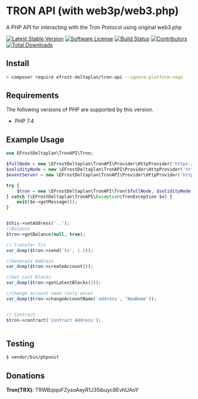 # TRON API (with web3p/web3.php)
A PHP API for interacting with the Tron Protocol using original web3.php

[![Latest Stable Version](https://poser.pugx.org/iexbase/tron-api/version)](https://packagist.org/packages/iexbase/tron-api)
[![Software License](https://img.shields.io/badge/license-MIT-brightgreen.svg?style=flat-square)](LICENSE)
[![Build Status](https://api.travis-ci.com/iexbase/tron-api.svg?branch=master)](https://travis-ci.com/iexbase/tron-api)
[![Contributors](https://img.shields.io/github/contributors/iexbase/tron-api.svg)](https://github.com/iexbase/tron-api/graphs/contributors)
[![Total Downloads](https://img.shields.io/packagist/dt/iexbase/tron-api.svg?style=flat-square)](https://packagist.org/packages/iexbase/tron-api)

## Install

```bash
> composer require efrost-deltaplan/tron-api --ignore-platform-reqs
```
## Requirements

The following versions of PHP are supported by this version.

* PHP 7.4

## Example Usage

```php
use EFrostDeltaplan\TronAPI\Tron;

$fullNode = new \EFrostDeltaplan\TronAPI\Provider\HttpProvider('https://api.trongrid.io');
$solidityNode = new \EFrostDeltaplan\TronAPI\Provider\HttpProvider('https://api.trongrid.io');
$eventServer = new \EFrostDeltaplan\TronAPI\Provider\HttpProvider('https://api.trongrid.io');

try {
    $tron = new \EFrostDeltaplan\TronAPI\Tron($fullNode, $solidityNode, $eventServer);
} catch (\EFrostDeltaplan\TronAPI\Exception\TronException $e) {
    exit($e->getMessage());
}


$this->setAddress('..');
//Balance
$tron->getBalance(null, true);

// Transfer Trx
var_dump($tron->send('to', 1.5));

//Generate Address
var_dump($tron->createAccount());

//Get Last Blocks
var_dump($tron->getLatestBlocks(2));

//Change account name (only once)
var_dump($tron->changeAccountName('address', 'NewName'));


// Contract
$tron->contract('Contract Address');



```

## Testing

``` bash
$ vendor/bin/phpunit
```

## Donations
**Tron(TRX)**: TRWBqiqoFZysoAeyR1J35ibuyc8EvhUAoY
